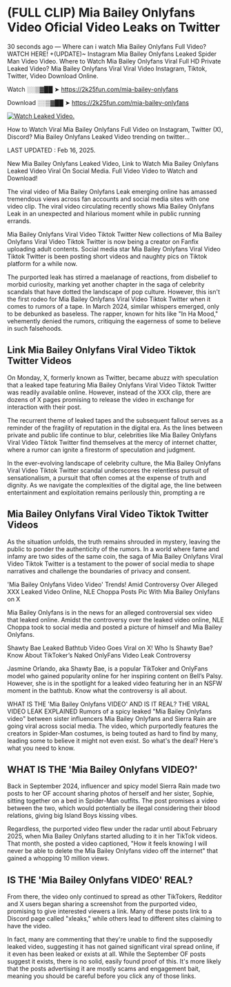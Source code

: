 # (FULL CLIP) Mia Bailey Onlyfans Video Oficial Video Leaks on Twitter

30 seconds ago — Where can i watch Mia Bailey Onlyfans Full Video? WATCH HERE! +(UPDATE)~ Instagram Mia Bailey Onlyfans Leaked Spider Man Video Video. Where to Watch Mia Bailey Onlyfans Viral Full HD Private Leaked Video? Mia Bailey Onlyfans Viral Viral Video Instagram, Tiktok, Twitter, Video Download Online.

Watch ░░▒▓██ ➤ https://2k25fun.com/mia-bailey-onlyfans

Download ░░▒▓██ ➤ https://2k25fun.com/mia-bailey-onlyfans

[![Watch Leaked Video.](https://miro.medium.com/v2/resize:fit:828/format:webp/1*cilzJN44JGOrTw9NJCrNHA.gif "Watch Leaked Video")](https://2k25fun.com/mia-bailey-onlyfans)

How to Watch Viral Mia Bailey Onlyfans Full Video on Instagram, Twitter (X), Discord? Mia Bailey Onlyfans Leaked Video trending on twitter...

LAST UPDATED : Feb 16, 2025.

New Mia Bailey Onlyfans Leaked Video, Link to Watch Mia Bailey Onlyfans Leaked Video Viral On Social Media. Full Video Video to Watch and Download!

The viral video of Mia Bailey Onlyfans Leak emerging online has amassed tremendous views across fan accounts and social media sites with one video clip. The viral video circulating recently shows Mia Bailey Onlyfans Leak in an unexpected and hilarious moment while in public running errands.

Mia Bailey Onlyfans Viral Video Tiktok Twitter New collections of Mia Bailey Onlyfans Viral Video Tiktok Twitter is now being a creator on Fanfix uploading adult contents. Social media star Mia Bailey Onlyfans Viral Video Tiktok Twitter is been posting short videos and naughty pics on Tiktok platform for a while now.

The purported leak has stirred a maelanage of reactions, from disbelief to morbid curiosity, marking yet another chapter in the saga of celebrity scandals that have dotted the landscape of pop culture. However, this isn't the first rodeo for Mia Bailey Onlyfans Viral Video Tiktok Twitter when it comes to rumors of a tape. In March 2024, similar whispers emerged, only to be debunked as baseless. The rapper, known for hits like "In Ha Mood," vehemently denied the rumors, critiquing the eagerness of some to believe in such falsehoods.

## Link Mia Bailey Onlyfans Viral Video Tiktok Twitter Videos

On Monday, X, formerly known as Twitter, became abuzz with speculation that a leaked tape featuring Mia Bailey Onlyfans Viral Video Tiktok Twitter was readily available online. However, instead of the XXX clip, there are dozens of X pages promising to release the video in exchange for interaction with their post.

The recurrent theme of leaked tapes and the subsequent fallout serves as a reminder of the fragility of reputation in the digital era. As the lines between private and public life continue to blur, celebrities like Mia Bailey Onlyfans Viral Video Tiktok Twitter find themselves at the mercy of internet chatter, where a rumor can ignite a firestorm of speculation and judgment.

In the ever-evolving landscape of celebrity culture, the Mia Bailey Onlyfans Viral Video Tiktok Twitter scandal underscores the relentless pursuit of sensationalism, a pursuit that often comes at the expense of truth and dignity. As we navigate the complexities of the digital age, the line between entertainment and exploitation remains perilously thin, prompting a re

##  Mia Bailey Onlyfans Viral Video Tiktok Twitter Videos

As the situation unfolds, the truth remains shrouded in mystery, leaving the public to ponder the authenticity of the rumors. In a world where fame and infamy are two sides of the same coin, the saga of Mia Bailey Onlyfans Viral Video Tiktok Twitter is a testament to the power of social media to shape narratives and challenge the boundaries of privacy and consent.

'Mia Bailey Onlyfans Video Video' Trends! Amid Controversy Over Alleged XXX Leaked Video Online, NLE Choppa Posts Pic With Mia Bailey Onlyfans on X

Mia Bailey Onlyfans is in the news for an alleged controversial sex video that leaked online. Amidst the controversy over the leaked video online, NLE Choppa took to social media and posted a picture of himself and Mia Bailey Onlyfans.

Shawty Bae Leaked Bathtub Video Goes Viral on X! Who Is Shawty Bae? Know About TikToker’s Naked OnlyFans Video Leak Controversy

Jasmine Orlando, aka Shawty Bae, is a popular TikToker and OnlyFans model who gained popularity online for her inspiring content on Bell’s Palsy. However, she is in the spotlight for a leaked video featuring her in an NSFW moment in the bathtub. Know what the controversy is all about.

WHAT IS THE 'Mia Bailey Onlyfans VIDEO' AND IS IT REAL? THE VIRAL VIDEO LEAK EXPLAINED Rumors of a spicy leaked "Mia Bailey Onlyfans video" between sister influencers Mia Bailey Onlyfans and Sierra Rain are going viral across social media. The video, which purportedly features the creators in Spider-Man costumes, is being touted as hard to find by many, leading some to believe it might not even exist. So what's the deal? Here's what you need to know.

## WHAT IS THE 'Mia Bailey Onlyfans VIDEO?'

Back in September 2024, influencer and spicy model Sierra Rain made two posts to her OF account sharing photos of herself and her sister, Sophie, sitting together on a bed in Spider-Man outfits. The post promises a video between the two, which would potentially be illegal considering their blood relations, giving big Island Boys kissing vibes.

Regardless, the purported video flew under the radar until about February 2025, when Mia Bailey Onlyfans started alluding to it in her TikTok videos. That month, she posted a video captioned, "How it feels knowing I will never be able to delete the Mia Bailey Onlyfans video off the internet" that gained a whopping 10 million views.

## IS THE 'Mia Bailey Onlyfans VIDEO' REAL?

From there, the video only continued to spread as other TikTokers, Redditor and X users began sharing a screenshot from the purported video, promising to give interested viewers a link. Many of these posts link to a Discord page called "xleaks," while others lead to different sites claiming to have the video.

In fact, many are commenting that they're unable to find the supposedly leaked video, suggesting it has not gained significant viral spread online, if it even has been leaked or exists at all. While the September OF posts suggest it exists, there is no solid, easily found proof of this. It's more likely that the posts advertising it are mostly scams and engagement bait, meaning you should be careful before you click any of those links.
